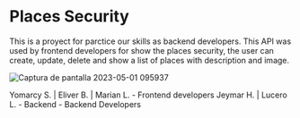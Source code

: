 # Places Security

This is a proyect for parctice our skills as backend developers. 
This API was used by frontend developers for show the places security, 
the user can create, update, delete and show a list of places with description and image. 


![Captura de pantalla 2023-05-01 095937](https://github.com/LuceroLuciano/proyecto-lugatres-seguros-v3/assets/83784155/508160fe-237e-43fa-b160-1bdf61f96d86)

Yomarcy S. | Eliver B. | Marian L. - Frontend developers
Jeymar H. | Lucero L. - Backend - Backend Developers

